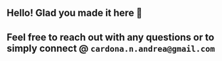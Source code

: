 ## Hello! Glad you made it here 🎉

## Feel free to reach out with any questions or to simply connect @ `cardona.n.andrea@gmail.com`

